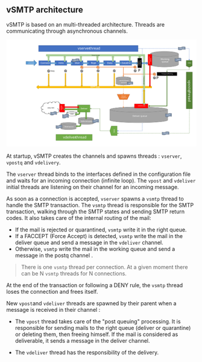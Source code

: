 ## vSMTP architecture

vSMTP is based on an multi-threaded architecture. Threads are communicating through asynchronous channels.

![Architecture](../assets/images/vSMTP-arch-v0.8.5.svg)

At startup, vSMTP creates the channels and spawns threads : `vserver`, `vpostq` and `vdelivery`.

The `vserver` thread binds to the interfaces defined in the configuration file and waits for an incoming connection (infinite loop). The `vpost` and `vdeliver` initial threads are listening on their channel for an incoming message.

As soon as a connection is accepted, `vserver` spawns a `vsmtp` thread to handle the SMTP transaction. The `vsmtp` thread is responsible for the SMTP transaction, walking through the SMTP states and sending SMTP return codes. It also takes care of the internal routing of the mail:

- If the mail is rejected or quarantined, `vsmtp` write it in the right queue.
- If a FACCEPT (Force Accept) is detected, `vsmtp` write the mail in the deliver queue and send a message in the `vdeliver` channel.
- Otherwise, `vsmtp` write the mail in the working queue and send a message in the postq channel .

> There is one `vsmtp` thread per connection. At a given moment there can be N `vsmtp` threads for N connections.

At the end of the transaction or following a DENY rule, the `vsmtp` thread loses the connection and frees itself.

New `vpost`and `vdeliver` threads are spawned by their parent when a message is received in their channel :

- The `vpost` thread takes care of the "post queuing" processing. It is responsible for sending mails to the right queue (deliver or quarantine) or deleting them, then freeing himself. If the mail is considered as deliverable, it sends a message in the deliver channel.

- The `vdeliver` thread has the responsibility of the delivery.
